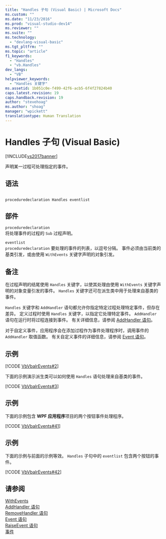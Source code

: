 ```yaml
---
title: "Handles 子句 (Visual Basic) | Microsoft Docs"
ms.custom: ""
ms.date: "11/23/2016"
ms.prod: "visual-studio-dev14"
ms.reviewer: ""
ms.suite: ""
ms.technology: 
  - "devlang-visual-basic"
ms.tgt_pltfrm: ""
ms.topic: "article"
f1_keywords: 
  - "Handles"
  - "vb.Handles"
dev_langs: 
  - "VB"
helpviewer_keywords: 
  - "Handles 关键字"
ms.assetid: 1b051c0e-f499-42f6-acb5-6f4f27824b40
caps.latest.revision: 19
caps.handback.revision: 19
author: "stevehoag"
ms.author: "shoag"
manager: "wpickett"
translationtype: Human Translation
---
```

# Handles 子句 (Visual Basic)
[!INCLUDE[vs2017banner](../../../csharp/includes/vs2017banner.md)]

声明某一过程可处理指定的事件。  
  
## 语法  
  
```  
  
proceduredeclaration Handles eventlist  
```  
  
## 部件  
 `proceduredeclaration`  
 将处理事件的过程的 `Sub` 过程声明。  
  
 `eventlist`  
 `proceduredeclaration` 要处理的事件的列表，以逗号分隔。  事件必须由当前类的基类引发，或由使用 `WithEvents` 关键字声明的对象引发。  
  
## 备注  
 在过程声明的结尾使用 `Handles` 关键字，以使其处理由使用 `WithEvents` 关键字声明的对象变量引发的事件。  `Handles` 关键字还可在派生类中用于处理来自基类的事件。  
  
 `Handles` 关键字和 `AddHandler` 语句都允许你指定特定过程处理特定事件，但存在差异。  定义过程时使用 `Handles` 关键字，以指定它处理特定事件。  `AddHandler` 语句在运行时将过程连接到事件。  有关详细信息，请参阅 [AddHandler 语句](../../../visual-basic/language-reference/statements/addhandler-statement.md)。  
  
 对于自定义事件，应用程序会在添加过程作为事件处理程序时，调用事件的 `AddHandler` 取值函数。  有关自定义事件的详细信息，请参阅 [Event 语句](../../../visual-basic/language-reference/statements/event-statement.md)。  
  
## 示例  
 [!CODE [VbVbalrEvents#2](../CodeSnippet/VS_Snippets_VBCSharp/VbVbalrEvents#2)]  
  
 下面的示例演示派生类可以如何使用 `Handles` 语句处理来自基类的事件。  
  
 [!CODE [VbVbalrEvents#3](../CodeSnippet/VS_Snippets_VBCSharp/VbVbalrEvents#3)]  
  
## 示例  
 下面的示例包含 **WPF 应用程序**项目的两个按钮事件处理程序。  
  
 [!CODE [VbVbalrEvents#41](../CodeSnippet/VS_Snippets_VBCSharp/VbVbalrEvents#41)]  
  
## 示例  
 下面的示例与前面的示例等效。  `Handles` 子句中的 `eventlist` 包含两个按钮的事件。  
  
 [!CODE [VbVbalrEvents#42](../CodeSnippet/VS_Snippets_VBCSharp/VbVbalrEvents#42)]  
  
## 请参阅  
 [WithEvents](../../../visual-basic/language-reference/modifiers/withevents.md)   
 [AddHandler 语句](../../../visual-basic/language-reference/statements/addhandler-statement.md)   
 [RemoveHandler 语句](../../../visual-basic/language-reference/statements/removehandler-statement.md)   
 [Event 语句](../../../visual-basic/language-reference/statements/event-statement.md)   
 [RaiseEvent 语句](../../../visual-basic/language-reference/statements/raiseevent-statement.md)   
 [事件](../../../visual-basic/programming-guide/language-features/events/events.md)